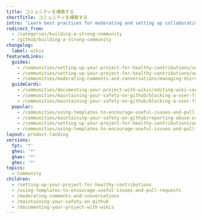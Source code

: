 ```yaml
---
title: コミュニティを構築する
shortTitle: コミュニティを構築する
intro: 'Learn best practices for moderating and setting up collaborative, safe, and effective communities using GitHub’s community-tested tools.'
redirect_from:
  - /categories/building-a-strong-community
  - /github/building-a-strong-community
changelog:
  label: wikis
featuredLinks:
  guides:
    - /communities/setting-up-your-project-for-healthy-contributions/setting-guidelines-for-repository-contributors
    - /communities/setting-up-your-project-for-healthy-contributions/adding-a-code-of-conduct-to-your-project
    - /communities/moderating-comments-and-conversations/managing-disruptive-comments
  guideCards:
    - /communities/documenting-your-project-with-wikis/editing-wiki-content
    - /communities/maintaining-your-safety-on-github/blocking-a-user-from-your-personal-account
    - /communities/maintaining-your-safety-on-github/blocking-a-user-from-your-organization
  popular:
    - /communities/using-templates-to-encourage-useful-issues-and-pull-requests/creating-a-pull-request-template-for-your-repository
    - /communities/maintaining-your-safety-on-github/reporting-abuse-or-spam
    - /communities/setting-up-your-project-for-healthy-contributions/adding-a-license-to-a-repository
    - /communities/using-templates-to-encourage-useful-issues-and-pull-requests/configuring-issue-templates-for-your-repository
layout: product-landing
versions:
  fpt: '*'
  ghes: '*'
  ghae: '*'
  ghec: '*'
topics:
  - Community
children:
  - /setting-up-your-project-for-healthy-contributions
  - /using-templates-to-encourage-useful-issues-and-pull-requests
  - /moderating-comments-and-conversations
  - /maintaining-your-safety-on-github
  - /documenting-your-project-with-wikis
---
```


